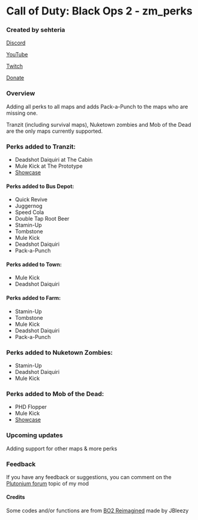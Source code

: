 # Call of Duty: Black Ops 2 - zm_perks
### Created by sehteria

[Discord](https://discord.gg/7m4GtpEu9m)

[YouTube](https://www.youtube.com/@sehteria)

[Twitch](https://www.twitch.tv/sehteria)

[Donate](https://ko-fi.com/sehteria)

### Overview

Adding all perks to all maps and adds Pack-a-Punch to the maps who are missing one. 

Tranzit (including survival maps), Nuketown zombies and Mob of the Dead are the only maps currently supported.

### Perks added to Tranzit:
- Deadshot Daiquiri at The Cabin
- Mule Kick at The Prototype
- [Showcase](https://imgur.com/a/hxsCG2x)

#### Perks added to Bus Depot:
- Quick Revive
- Juggernog
- Speed Cola
- Double Tap Root Beer
- Stamin-Up
- Tombstone
- Mule Kick
- Deadshot Daiquiri
- Pack-a-Punch

#### Perks added to Town:
- Mule Kick
- Deadshot Daiquiri

#### Perks added to Farm:
- Stamin-Up
- Tombstone
- Mule Kick
- Deadshot Daiquiri
- Pack-a-Punch

### Perks added to Nuketown Zombies:
- Stamin-Up
- Deadshot Daiquiri
- Mule Kick

### Perks added to Mob of the Dead:
- PHD Flopper
- Mule Kick 
- [Showcase](https://imgur.com/a/dDOgEHx)

### Upcoming updates
Adding support for other maps & more perks

### Feedback
If you have any feedback or suggestions, you can comment on the [Plutonium forum](https://forum.plutonium.pw/topic/38256/release-zm-mod-zm_perks-adding-all-perks-to-maps) topic of my mod

#### Credits
Some codes and/or functions are from [BO2 Reimagined](https://github.com/Jbleezy/BO2-Reimagined) made by JBleezy



